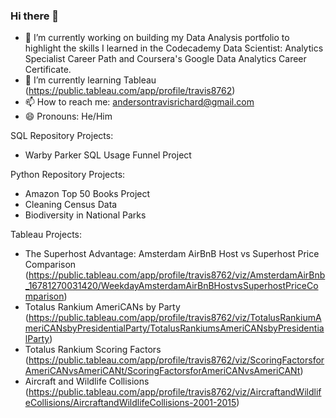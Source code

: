 ### Hi there 👋

- 🔭 I’m currently working on building my Data Analysis portfolio to highlight the skills I learned in the Codecademy Data Scientist: Analytics Specialist Career Path and Coursera's Google Data Analytics Career Certificate.
- 🌱 I’m currently learning Tableau (https://public.tableau.com/app/profile/travis8762)
- 📫 How to reach me: andersontravisrichard@gmail.com
- 😄 Pronouns: He/Him

SQL Repository Projects:
- Warby Parker SQL Usage Funnel Project

Python Repository Projects:
- Amazon Top 50 Books Project
- Cleaning Census Data
- Biodiversity in National Parks

Tableau Projects:
- The Superhost Advantage: Amsterdam AirBnB Host vs Superhost Price Comparison (https://public.tableau.com/app/profile/travis8762/viz/AmsterdamAirBnb_16781270031420/WeekdayAmsterdamAirBnBHostvsSuperhostPriceComparison)
- Totalus Rankium AmeriCANs by Party (https://public.tableau.com/app/profile/travis8762/viz/TotalusRankiumAmeriCANsbyPresidentialParty/TotalusRankiumsAmeriCANsbyPresidentialParty)
- Totalus Rankium Scoring Factors (https://public.tableau.com/app/profile/travis8762/viz/ScoringFactorsforAmeriCANvsAmeriCANt/ScoringFactorsforAmeriCANvsAmeriCANt)
- Aircraft and Wildlife Collisions (https://public.tableau.com/app/profile/travis8762/viz/AircraftandWildlifeCollisions/AircraftandWildlifeCollisions-2001-2015)
